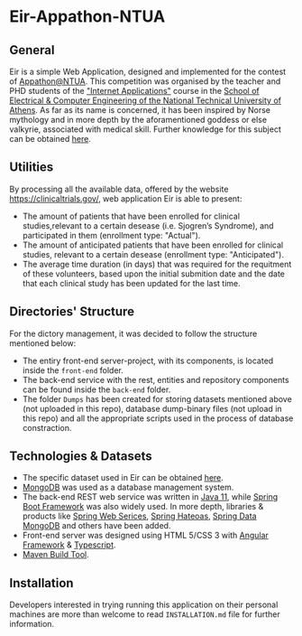 # Eir-Appathon-NTUA

## General
Eir is a simple Web Application, designed and implemented for the contest of [Appathon@NTUA](http://147.102.19.19/wordpress). This competition was organised by the teacher and PHD students of the ["Internet Applications"](http://ecourses.dbnet.ntua.gr/15372.html) course in the [School of Electrical & Computer Engineering of the National Technical University of Athens](https://www.ece.ntua.gr/gr). As far as its name is concerned, it has been inspired by Norse mythology and in more depth by the aforamentioned goddess or else valkyrie, associated with medical skill. Further knowledge for this subject can be obtained [here](https://en.wikipedia.org/wiki/Eir).

## Utilities
By processing all the available data, offered by the website https://clinicaltrials.gov/, web application Eir is able to present:
* The amount of patients that have been enrolled for clinical studies,relevant to a certain desease (i.e. Sjogren’s Syndrome), and participated in them (enrollment type: "Actual").
* The amount of anticipated patients that have been enrolled for clinical studies, relevant to a certain desease (enrollment type: "Anticipated").
* The average time duration (in days) that was required for the requitment of these volunteers, based upon the initial submition date and the date that each clinical study has been updated for the last time.

## Directories' Structure

For the dictory management, it was decided to follow the structure mentioned below:

* The entiry front-end server-project, with its components, is located inside the ```front-end``` folder.
* The back-end service with the rest, entities and repository components can be found inside the ```back-end``` folder.
* The folder ```Dumps``` has been created for storing datasets mentioned above (not uploaded in this repo), database dump-binary files (not upload in this repo) and all the appropriate scripts used in the process of database constraction.

## Technologies & Datasets

* The specific dataset used in Eir can be obtained [here](https://clinicaltrials.gov/AllPublicXML.zip).
* [MongoDB](https://www.mongodb.com/) was used as a database management system.
* The back-end REST web service was written in [Java 11](https://www.oracle.com/java/technologies/javase-jdk11-downloads.html), while 
[Spring Boot Framework](https://spring.io/projects/spring-boot) was also widely used. In more depth, libraries & products like [Spring Web Serices](https://spring.io/projects/spring-ws), [Spring Hateoas](https://spring.io/projects/spring-hateoas), [Spring Data MongoDB](https://spring.io/projects/spring-data-mongodb) and others have been added.
* Front-end server was designed using HTML 5/CSS 3 with [Angular Framework](https://angular.io/) & [Typescript](https://www.typescriptlang.org/).
* [Maven Build Tool](https://maven.apache.org/).

## Installation

Developers interested in trying running this application on their personal machines are more than welcome to read ```INSTALLATION.md``` file for further information.
